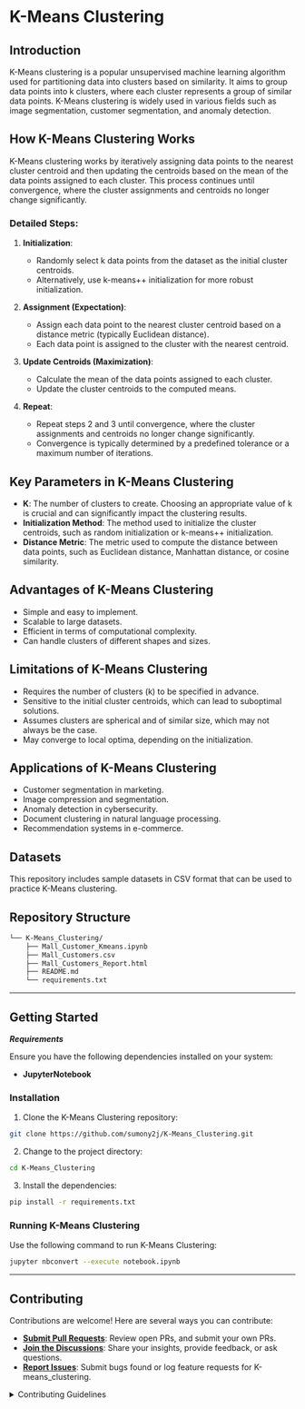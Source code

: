 # K-Means Clustering

## Introduction

K-Means clustering is a popular unsupervised machine learning algorithm used for partitioning data into clusters based on similarity. It aims to group data points into k clusters, where each cluster represents a group of similar data points. K-Means clustering is widely used in various fields such as image segmentation, customer segmentation, and anomaly detection.

## How K-Means Clustering Works

K-Means clustering works by iteratively assigning data points to the nearest cluster centroid and then updating the centroids based on the mean of the data points assigned to each cluster. This process continues until convergence, where the cluster assignments and centroids no longer change significantly.

### Detailed Steps:

1. **Initialization**: 
   - Randomly select k data points from the dataset as the initial cluster centroids.
   - Alternatively, use k-means++ initialization for more robust initialization.

2. **Assignment (Expectation)**: 
   - Assign each data point to the nearest cluster centroid based on a distance metric (typically Euclidean distance).
   - Each data point is assigned to the cluster with the nearest centroid.

3. **Update Centroids (Maximization)**:
   - Calculate the mean of the data points assigned to each cluster.
   - Update the cluster centroids to the computed means.

4. **Repeat**: 
   - Repeat steps 2 and 3 until convergence, where the cluster assignments and centroids no longer change significantly.
   - Convergence is typically determined by a predefined tolerance or a maximum number of iterations.

## Key Parameters in K-Means Clustering

- **K**: The number of clusters to create. Choosing an appropriate value of k is crucial and can significantly impact the clustering results.
- **Initialization Method**: The method used to initialize the cluster centroids, such as random initialization or k-means++ initialization.
- **Distance Metric**: The metric used to compute the distance between data points, such as Euclidean distance, Manhattan distance, or cosine similarity.

## Advantages of K-Means Clustering

- Simple and easy to implement.
- Scalable to large datasets.
- Efficient in terms of computational complexity.
- Can handle clusters of different shapes and sizes.

## Limitations of K-Means Clustering

- Requires the number of clusters (k) to be specified in advance.
- Sensitive to the initial cluster centroids, which can lead to suboptimal solutions.
- Assumes clusters are spherical and of similar size, which may not always be the case.
- May converge to local optima, depending on the initialization.

## Applications of K-Means Clustering

- Customer segmentation in marketing.
- Image compression and segmentation.
- Anomaly detection in cybersecurity.
- Document clustering in natural language processing.
- Recommendation systems in e-commerce.

## Datasets

This repository includes sample datasets in CSV format that can be used to practice K-Means clustering.


##  Repository Structure

```sh
└── K-Means_Clustering/
    ├── Mall_Customer_Kmeans.ipynb
    ├── Mall_Customers.csv
    ├── Mall_Customers_Report.html
    ├── README.md
    └── requirements.txt
```

---

##  Getting Started

***Requirements***

Ensure you have the following dependencies installed on your system:

* **JupyterNotebook**

###  Installation

1. Clone the K-Means Clustering repository:

```sh
git clone https://github.com/sumony2j/K-Means_Clustering.git
```

2. Change to the project directory:

```sh
cd K-Means_Clustering
```

3. Install the dependencies:

```sh
pip install -r requirements.txt
```

###  Running K-Means Clustering

Use the following command to run K-Means Clustering:

```sh
jupyter nbconvert --execute notebook.ipynb
```

---


##  Contributing

Contributions are welcome! Here are several ways you can contribute:

- **[Submit Pull Requests](https://github.com/sumony2j/K-Means_Clustering.git/blob/main/CONTRIBUTING.md)**: Review open PRs, and submit your own PRs.
- **[Join the Discussions](https://github.com/sumony2j/K-Means_Clustering.git/discussions)**: Share your insights, provide feedback, or ask questions.
- **[Report Issues](https://github.com/sumony2j/K-Means_Clustering.git/issues)**: Submit bugs found or log feature requests for K-means_clustering.

<details closed>
    <summary>Contributing Guidelines</summary>

1. **Fork the Repository**: Start by forking the project repository to your GitHub account.
2. **Clone Locally**: Clone the forked repository to your local machine using a Git client.
   ```sh
   git clone https://github.com/sumony2j/K-Means_Clustering.git
   ```
3. **Create a New Branch**: Always work on a new branch, giving it a descriptive name.
   ```sh
   git checkout -b new-feature-x
   ```
4. **Make Your Changes**: Develop and test your changes locally.
5. **Commit Your Changes**: Commit with a clear message describing your updates.
   ```sh
   git commit -m 'Implemented new feature x.'
   ```
6. **Push to GitHub**: Push the changes to your forked repository.
   ```sh
   git push origin new-feature-x
   ```
7. **Submit a Pull Request**: Create a PR against the original project repository. Clearly describe the changes and their motivations.

Once your PR is reviewed and approved, it will be merged into the main branch.

</details>
